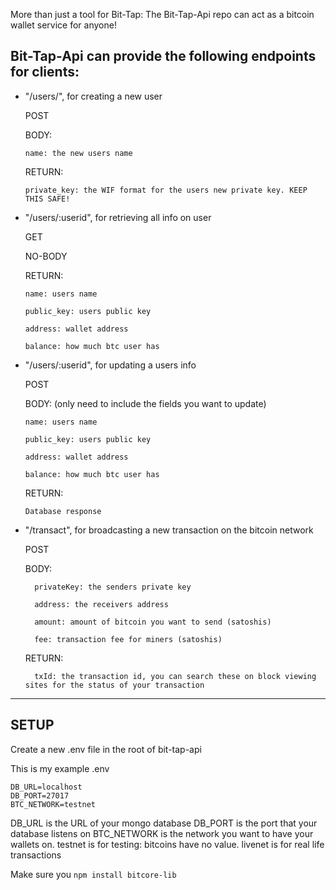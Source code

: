 More than just a tool for Bit-Tap: The Bit-Tap-Api repo can act as a bitcoin wallet service for anyone!

##  Bit-Tap-Api can provide the following endpoints for clients:

* "/users/", for creating a new user
  
  POST
  
  BODY:
  
      name: the new users name
  
  RETURN:
  
      private_key: the WIF format for the users new private key. KEEP THIS SAFE!
  
* "/users/:userid", for retrieving all info on user

  GET
  
  NO-BODY
  
  RETURN:
  
      name: users name
  
      public_key: users public key
  
      address: wallet address
  
      balance: how much btc user has
  
* "/users/:userid", for updating a users info

  POST
  
  BODY: (only need to include the fields you want to update)
  
      name: users name
  
      public_key: users public key
  
      address: wallet address
  
      balance: how much btc user has
      
  RETURN:
  
      Database response
      
* "/transact", for broadcasting a new transaction on the bitcoin network

    POST
    
    BODY:
    
        privateKey: the senders private key
        
        address: the receivers address
        
        amount: amount of bitcoin you want to send (satoshis)
        
        fee: transaction fee for miners (satoshis)
    
    RETURN:
        
        txId: the transaction id, you can search these on block viewing sites for the status of your transaction
        
       
***

## SETUP
  
Create a new .env file in the root of bit-tap-api

This is my example .env

```
DB_URL=localhost
DB_PORT=27017
BTC_NETWORK=testnet
```

DB_URL is the URL of your mongo database
DB_PORT is the port that your database listens on
BTC_NETWORK is the network you want to have your wallets on. testnet is for testing: bitcoins have no value.
livenet is for real life transactions


Make sure you `npm install bitcore-lib`
